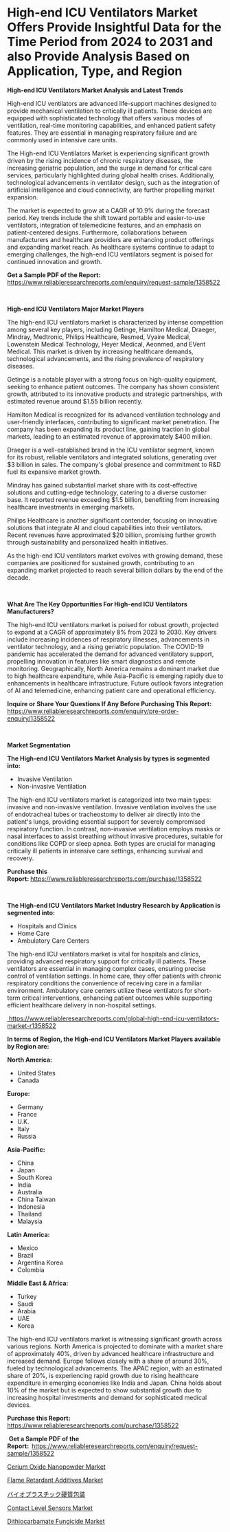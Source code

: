 <p><h1>High-end ICU Ventilators Market Offers Provide Insightful Data for the Time Period from 2024 to 2031 and also Provide Analysis Based on Application, Type, and Region</h1></p><p><strong>High-end ICU Ventilators Market Analysis and Latest Trends</strong></p>
<p><p>High-end ICU ventilators are advanced life-support machines designed to provide mechanical ventilation to critically ill patients. These devices are equipped with sophisticated technology that offers various modes of ventilation, real-time monitoring capabilities, and enhanced patient safety features. They are essential in managing respiratory failure and are commonly used in intensive care units.</p><p>The High-end ICU Ventilators Market is experiencing significant growth driven by the rising incidence of chronic respiratory diseases, the increasing geriatric population, and the surge in demand for critical care services, particularly highlighted during global health crises. Additionally, technological advancements in ventilator design, such as the integration of artificial intelligence and cloud connectivity, are further propelling market expansion.</p><p>The market is expected to grow at a CAGR of 10.9% during the forecast period. Key trends include the shift toward portable and easier-to-use ventilators, integration of telemedicine features, and an emphasis on patient-centered designs. Furthermore, collaborations between manufacturers and healthcare providers are enhancing product offerings and expanding market reach. As healthcare systems continue to adapt to emerging challenges, the high-end ICU ventilators segment is poised for continued innovation and growth.</p></p>
<p><strong>Get a Sample PDF of the Report:&nbsp;</strong> <a href="https://www.reliableresearchreports.com/enquiry/request-sample/1358522">https://www.reliableresearchreports.com/enquiry/request-sample/1358522</a></p>
<p>&nbsp;</p>
<p><strong>High-end ICU Ventilators Major Market Players</strong></p>
<p><p>The high-end ICU ventilators market is characterized by intense competition among several key players, including Getinge, Hamilton Medical, Draeger, Mindray, Medtronic, Philips Healthcare, Resmed, Vyaire Medical, Lowenstein Medical Technology, Heyer Medical, Aeonmed, and EVent Medical. This market is driven by increasing healthcare demands, technological advancements, and the rising prevalence of respiratory diseases.</p><p>Getinge is a notable player with a strong focus on high-quality equipment, seeking to enhance patient outcomes. The company has shown consistent growth, attributed to its innovative products and strategic partnerships, with estimated revenue around $1.55 billion recently.</p><p>Hamilton Medical is recognized for its advanced ventilation technology and user-friendly interfaces, contributing to significant market penetration. The company has been expanding its product line, gaining traction in global markets, leading to an estimated revenue of approximately $400 million.</p><p>Draeger is a well-established brand in the ICU ventilator segment, known for its robust, reliable ventilators and integrated solutions, generating over $3 billion in sales. The company's global presence and commitment to R&D fuel its expansive market growth.</p><p>Mindray has gained substantial market share with its cost-effective solutions and cutting-edge technology, catering to a diverse customer base. It reported revenue exceeding $1.5 billion, benefiting from increasing healthcare investments in emerging markets.</p><p>Philips Healthcare is another significant contender, focusing on innovative solutions that integrate AI and cloud capabilities into their ventilators. Recent revenues have approximated $20 billion, promising further growth through sustainability and personalized health initiatives.</p><p>As the high-end ICU ventilators market evolves with growing demand, these companies are positioned for sustained growth, contributing to an expanding market projected to reach several billion dollars by the end of the decade.</p></p>
<p>&nbsp;</p>
<p><strong>What Are The Key Opportunities For High-end ICU Ventilators Manufacturers?</strong></p>
<p><p>The high-end ICU ventilators market is poised for robust growth, projected to expand at a CAGR of approximately 8% from 2023 to 2030. Key drivers include increasing incidences of respiratory illnesses, advancements in ventilator technology, and a rising geriatric population. The COVID-19 pandemic has accelerated the demand for advanced ventilatory support, propelling innovation in features like smart diagnostics and remote monitoring. Geographically, North America remains a dominant market due to high healthcare expenditure, while Asia-Pacific is emerging rapidly due to enhancements in healthcare infrastructure. Future outlook favors integration of AI and telemedicine, enhancing patient care and operational efficiency.</p></p>
<p><strong>Inquire or Share Your Questions If Any Before Purchasing This Report:</strong> <a href="https://www.reliableresearchreports.com/enquiry/pre-order-enquiry/1358522">https://www.reliableresearchreports.com/enquiry/pre-order-enquiry/1358522</a></p>
<p>&nbsp;</p>
<p><strong>Market Segmentation</strong></p>
<p><strong>The High-end ICU Ventilators Market Analysis by types is segmented into:</strong></p>
<p><ul><li>Invasive Ventilation</li><li>Non-invasive Ventilation</li></ul></p>
<p><p>The high-end ICU ventilators market is categorized into two main types: invasive and non-invasive ventilation. Invasive ventilation involves the use of endotracheal tubes or tracheostomy to deliver air directly into the patient's lungs, providing essential support for severely compromised respiratory function. In contrast, non-invasive ventilation employs masks or nasal interfaces to assist breathing without invasive procedures, suitable for conditions like COPD or sleep apnea. Both types are crucial for managing critically ill patients in intensive care settings, enhancing survival and recovery.</p></p>
<p><strong>Purchase this Report:&nbsp;</strong><a href="https://www.reliableresearchreports.com/purchase/1358522">https://www.reliableresearchreports.com/purchase/1358522</a></p>
<p>&nbsp;</p>
<p><strong>The High-end ICU Ventilators Market Industry Research by Application is segmented into:</strong></p>
<p><ul><li>Hospitals and Clinics</li><li>Home Care</li><li>Ambulatory Care Centers</li></ul></p>
<p><p>The high-end ICU ventilators market is vital for hospitals and clinics, providing advanced respiratory support for critically ill patients. These ventilators are essential in managing complex cases, ensuring precise control of ventilation settings. In home care, they offer patients with chronic respiratory conditions the convenience of receiving care in a familiar environment. Ambulatory care centers utilize these ventilators for short-term critical interventions, enhancing patient outcomes while supporting efficient healthcare delivery in non-hospital settings.</p></p>
<p><a href="https://www.reliableresearchreports.com/global-high-end-icu-ventilators-market-r1358522">&nbsp;https://www.reliableresearchreports.com/global-high-end-icu-ventilators-market-r1358522</a></p>
<p><strong>In terms of Region, the High-end ICU Ventilators Market Players available by Region are:</strong></p>
<p>
    <p> <strong> North America: </strong>
        <ul>
            <li>United States</li>
            <li>Canada</li>
        </ul>
        </p> 
    <p> <strong> Europe: </strong>
        <ul>
            <li>Germany</li>
            <li>France</li>
            <li>U.K.</li>
            <li>Italy</li>
            <li>Russia</li>
        </ul>
        </p> 
    <p> <strong> Asia-Pacific: </strong>
        <ul>
            <li>China</li>
            <li>Japan</li>
            <li>South Korea</li>
            <li>India</li>
            <li>Australia</li>
            <li>China Taiwan</li>
            <li>Indonesia</li>
            <li>Thailand</li>
            <li>Malaysia</li>
        </ul>
        </p> 
    <p> <strong> Latin America: </strong>
        <ul>
            <li>Mexico</li>
            <li>Brazil</li>
            <li>Argentina Korea</li>
            <li>Colombia</li>
        </ul>
        </p> 
    <p> <strong> Middle East & Africa: </strong>
        <ul>
            <li>Turkey</li>
            <li>Saudi</li>
            <li>Arabia</li>
            <li>UAE</li>
            <li>Korea</li>
        </ul>
    </p>
    </p>
<p><p>The high-end ICU ventilators market is witnessing significant growth across various regions. North America is projected to dominate with a market share of approximately 40%, driven by advanced healthcare infrastructure and increased demand. Europe follows closely with a share of around 30%, fueled by technological advancements. The APAC region, with an estimated share of 20%, is experiencing rapid growth due to rising healthcare expenditure in emerging economies like India and Japan. China holds about 10% of the market but is expected to show substantial growth due to increasing hospital investments and demand for sophisticated medical devices.</p></p>
<p><strong>Purchase this Report: </strong><a href="https://www.reliableresearchreports.com/purchase/1358522">https://www.reliableresearchreports.com/purchase/1358522</a></p>
<p>&nbsp;<strong>Get a Sample PDF of the Report:&nbsp;&nbsp;</strong><a href="https://www.reliableresearchreports.com/enquiry/request-sample/1358522">https://www.reliableresearchreports.com/enquiry/request-sample/1358522</a></p>
<p><strong></strong></p>
<p><p><a href="https://issuu.com/reportprime-2/docs/cerium-oxide-nanopowder-market-size_2f7b680259a1fb">Cerium Oxide Nanopowder Market</a></p><p><a href="https://www.linkedin.com/pulse/global-flame-retardant-additives-market-trends-insights-pumye?trackingId=wd9y4W52QkSsSnqpPnTXuw%3D%3D">Flame Retardant Additives Market</a></p><p><a href="https://medium.com/@bulahhamill83/%E6%9C%AA%E6%9D%A5%E3%82%92%E6%8F%8F%E3%81%8F-%E3%82%B0%E3%83%AD%E3%83%BC%E3%83%90%E3%83%AB%E3%83%90%E3%82%A4%E3%82%AA%E3%83%97%E3%83%A9%E3%82%B9%E3%83%81%E3%83%83%E3%82%AF%E5%89%9B%E6%80%A7%E5%8C%85%E8%A3%85%E5%B8%82%E5%A0%B4%E3%81%AE%E5%8C%85%E6%8B%AC%E7%9A%84%E5%88%86%E6%9E%90-2024%E5%B9%B4-2031%E5%B9%B4-9c177948d9de">バイオプラスチック硬質包装</a></p><p><a href="https://github.com/kaufmannDavid16/Market-Research-Report-List-1/blob/main/contact-level-sensors-market.md">Contact Level Sensors Market</a></p><p><a href="https://issuu.com/reportprime-2/docs/dithiocarbamate-fungicide-market-si_6ec6e6ddf2e88b">Dithiocarbamate Fungicide Market</a></p></p>